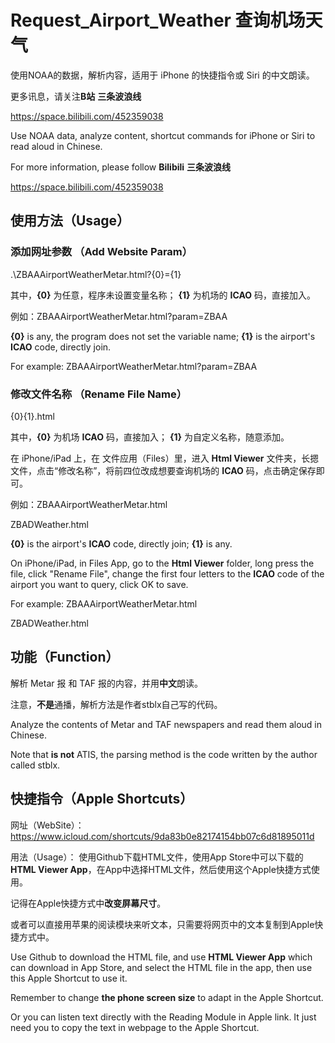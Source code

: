 # Request_Airport_Weather 查询机场天气
使用NOAA的数据，解析内容，适用于 iPhone 的快捷指令或 Siri 的中文朗读。

更多讯息，请关注**B站** **三条波浪线**

https://space.bilibili.com/452359038

Use NOAA data,  analyze content, shortcut commands for iPhone or Siri to read aloud in Chinese.

For more information, please follow **Bilibili** **三条波浪线**

https://space.bilibili.com/452359038

## 使用方法（Usage）
### 添加网址参数 （Add Website Param）
.\ZBAAAirportWeatherMetar.html?{0}={1}

其中，**{0}** 为任意，程序未设置变量名称；
**{1}** 为机场的 **ICAO** 码，直接加入。

例如：ZBAAAirportWeatherMetar.html?param=ZBAA

**{0}** is any, the program does not set the variable name;
**{1}** is the airport's **ICAO** code, directly join.

For example: ZBAAAirportWeatherMetar.html?param=ZBAA

### 修改文件名称 （Rename File Name）
{0}{1}.html

其中，**{0}** 为机场 **ICAO** 码，直接加入；
**{1}** 为自定义名称，随意添加。

在 iPhone/iPad 上，在 文件应用（Files）里，进入 **Html Viewer** 文件夹，长摁文件，点击“修改名称”，将前四位改成想要查询机场的 **ICAO** 码，点击确定保存即可。

例如：ZBAAAirportWeatherMetar.html

ZBADWeather.html

**{0}** is the airport's **ICAO** code, directly join;
**{1}** is any.

On iPhone/iPad, in Files App, go to the **Html Viewer** folder, long press the file, click "Rename File", change the first four letters to the **ICAO** code of the airport you want to query, click OK to save.

For example: ZBAAAirportWeatherMetar.html

ZBADWeather.html

## 功能（Function）
解析 Metar 报 和 TAF 报的内容，并用**中文**朗读。

注意，**不是**通播，解析方法是作者stblx自己写的代码。

Analyze the contents of Metar and TAF newspapers and read them aloud in Chinese.

Note that **is not** ATIS, the parsing method is the code written by the author called stblx.

## 快捷指令（Apple Shortcuts）
网址（WebSite）：
https://www.icloud.com/shortcuts/9da83b0e82174154bb07c6d81895011d

用法（Usage）：
使用Github下载HTML文件，使用App Store中可以下载的**HTML Viewer App**，在App中选择HTML文件，然后使用这个Apple快捷方式使用。

记得在Apple快捷方式中**改变屏幕尺寸**。

或者可以直接用苹果的阅读模块来听文本，只需要将网页中的文本复制到Apple快捷方式中。

Use Github to download the HTML file, and use **HTML Viewer App** which can download in App Store, and select the HTML file in the app, then use this Apple Shortcut to use it. 

Remember to change **the phone screen size** to adapt in the Apple Shortcut.

Or you can listen text directly with the Reading Module in Apple link. It just need you to copy the text in webpage to the Apple Shortcut.
